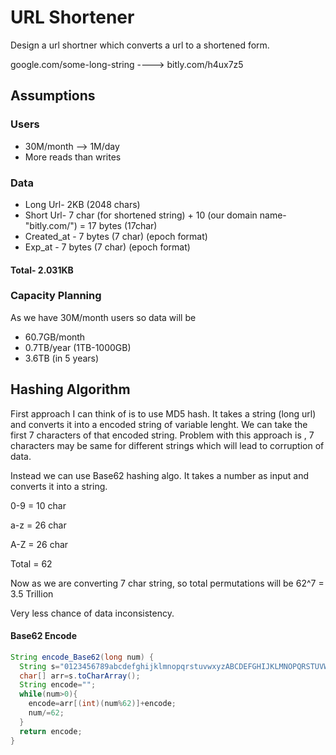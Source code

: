 
# URL Shortener

Design a url shortner which converts a url to a shortened form.

google.com/some-long-string ----> bitly.com/h4ux7z5
 


## Assumptions
 ### Users
- 30M/month --> 1M/day 
- More reads than writes

### Data 
- Long Url- 2KB (2048 chars)
- Short Url- 7 char (for shortened string) + 10 (our domain name-"bitly.com/") = 17 bytes (17char)
- Created_at - 7 bytes (7 char) (epoch format)
- Exp_at - 7 bytes (7 char) (epoch format)

 #### Total- 2.031KB

### Capacity Planning
As we have 30M/month users so data will be
- 60.7GB/month
- 0.7TB/year  (1TB-1000GB)
- 3.6TB  (in 5 years)

## Hashing Algorithm

First approach I can think of is to use MD5 hash. It takes a string (long url) and converts it into a encoded string of variable lenght.
We can take the first 7 characters of that encoded string.
Problem with this approach is , 7 characters may be same for different strings which will lead to corruption of data.

Instead we can use Base62 hashing algo.
It takes a number as input and converts it into a string.

0-9 = 10 char 

a-z = 26 char

A-Z = 26 char

Total = 62

Now as we are converting 7 char string, so total permutations will be 62^7 = 3.5 Trillion

Very less chance of data inconsistency.

#### Base62 Encode 

```java
String encode_Base62(long num) {
  String s="0123456789abcdefghijklmnopqrstuvwxyzABCDEFGHIJKLMNOPQRSTUVWXYZ";
  char[] arr=s.toCharArray();
  String encode="";
  while(num>0){
    encode=arr[(int)(num%62)]+encode;
    num/=62;
  }
  return encode;
}
```

